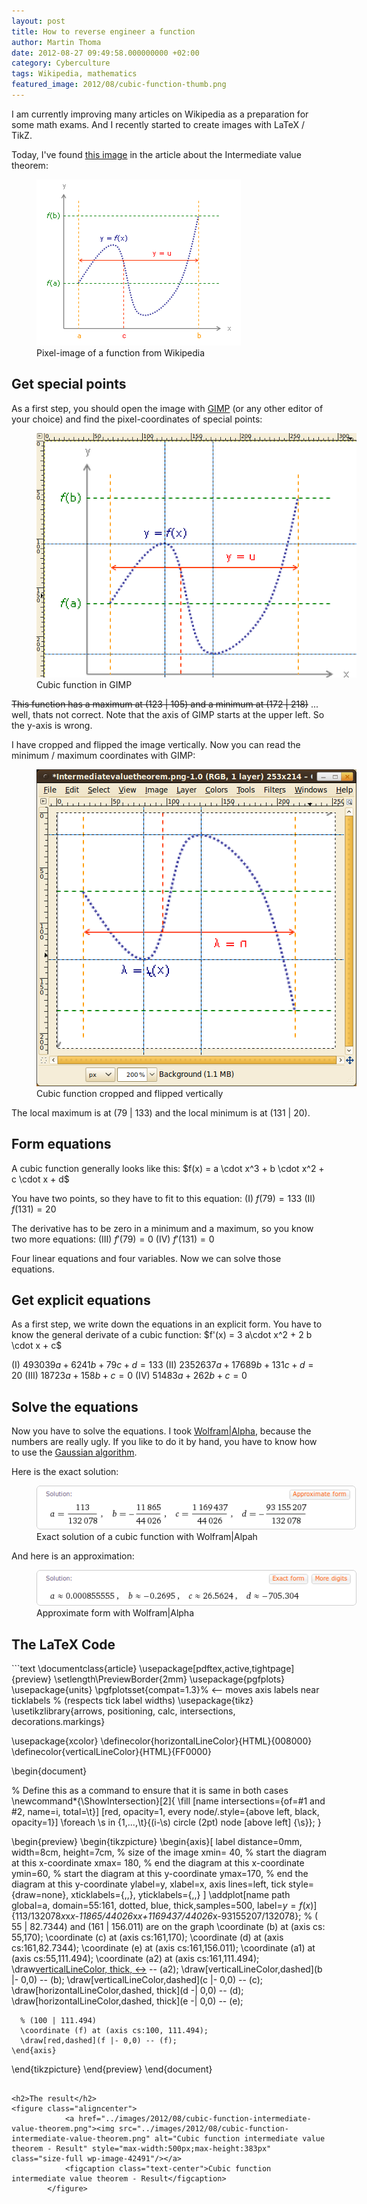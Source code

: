 ```yaml
---
layout: post
title: How to reverse engineer a function
author: Martin Thoma
date: 2012-08-27 09:49:58.000000000 +02:00
category: Cyberculture
tags: Wikipedia, mathematics
featured_image: 2012/08/cubic-function-thumb.png
---
```

I am currently improving many articles on Wikipedia as a preparation for some math exams. And I recently started to create images with LaTeX / TikZ. 

Today, I've found <a href="http://commons.wikimedia.org/wiki/File:Intermediatevaluetheorem.png">this image</a> in the article about the Intermediate value theorem:
<figure class="aligncenter">
            <a href="../images/2012/08/Intermediatevaluetheorem.png"><img src="../images/2012/08/Intermediatevaluetheorem.png" alt="Pixel-image of a function from Wikipedia" style="max-width:327px;max-height:266px" class="size-full wp-image-42411"/></a>
            <figcaption class="text-center">Pixel-image of a function from Wikipedia</figcaption>
        </figure>

<h2>Get special points</h2>
As a first step, you should open the image with <a href="http://en.wikipedia.org/wiki/GIMP">GIMP</a> (or any other editor of your choice) and find the pixel-coordinates of special points:
<figure class="aligncenter">
            <a href="../images/2012/08/function-in-gimp.png"><img src="../images/2012/08/function-in-gimp.png" alt="Cubic function in GIMP" style="max-width:512px;max-height:391px" class="size-full wp-image-42441"/></a>
            <figcaption class="text-center">Cubic function in GIMP</figcaption>
        </figure>

<del datetime="2012-08-30T08:36:40+00:00">This function has a maximum at (123 | 105) and a minimum at (172 | 218)</del> ... well, thats not correct. Note that the axis of GIMP starts at the upper left. So the y-axis is wrong.

I have cropped and flipped the image vertically. Now you can read the minimum / maximum coordinates with GIMP:

<figure class="aligncenter">
            <a href="../images/2012/08/gimp-function-cropped-flipped.png"><img src="../images/2012/08/gimp-function-cropped-flipped.png" alt="Cubic function cropped and flipped vertically" style="max-width:512px;max-height:507px" class="size-full wp-image-42631"/></a>
            <figcaption class="text-center">Cubic function cropped and flipped vertically</figcaption>
        </figure>

The local maximum is at (79 | 133) and the local minimum is at (131 | 20).

<h2>Form equations</h2>
A cubic function generally looks like this:
$f(x) = a \cdot x^3 + b \cdot x^2 + c \cdot x + d$

You have two points, so they have to fit to this equation:
(I) $f(79) = 133$
(II) $f(131) = 20$

The derivative has to be zero in a minimum and a maximum, so you know two more equations:
(III) $f'(79) = 0$
(IV)  $f'(131) = 0$

Four linear equations and four variables. Now we can solve those equations.

<h2>Get explicit equations</h2>
As a first step, we write down the equations in an explicit form. You have to know the general derivate of a cubic function:
$f'(x) = 3 a\cdot x^2 + 2 b \cdot x + c$

(I) $493039a + 6241b+79c + d = 133$
(II) $2352637a + 17689b + 131c + d = 20$
(III) $18723a + 158 b + c = 0$
(IV) $51483 a + 262 b + c = 0$

<h2>Solve the equations</h2>
Now you have to solve the equations. I took <a href="http://www.wolframalpha.com/input/?i=493039*a%2B6241*b%2B79*c%2Bd%3D133%2C+2352637*a%2B17689*b%2B131*c%2Bd%3D20%2C+18723*a%2B158*b%2Bc%3D0%2C+51483*a%2B262*b%2Bc%3D0">Wolfram|Alpha</a>, because the numbers are really ugly. If you like to do it by hand, you have to know how to use the <a href="http://en.wikipedia.org/wiki/Gaussian_elimination">Gaussian algorithm</a>.

Here is the exact solution:
<figure class="aligncenter">
            <a href="../images/2012/08/wolframalpha-solution-cubic-function.png"><img src="../images/2012/08/wolframalpha-solution-cubic-function.png" alt="Exact solution of a cubic function with Wolfram|Alpah" style="max-width:512px;max-height:70px" class="size-full wp-image-42461"/></a>
            <figcaption class="text-center">Exact solution of a cubic function with Wolfram|Alpah</figcaption>
        </figure>

And here is an approximation:
<figure class="aligncenter">
            <a href="../images/2012/08/wolframalpha-aproximate-form.png"><img src="../images/2012/08/wolframalpha-aproximate-form.png" alt="Approximate form with Wolfram|Alpha" style="max-width:512px;max-height:57px" class="size-full wp-image-42471"/></a>
            <figcaption class="text-center">Approximate form with Wolfram|Alpha</figcaption>
        </figure>

<h2>The LaTeX Code</h2>
```text
\documentclass{article}
\usepackage[pdftex,active,tightpage]{preview}
\setlength\PreviewBorder{2mm}
\usepackage{pgfplots}
\usepackage{units}
\pgfplotsset{compat=1.3}% <-- moves axis labels near ticklabels
                        % (respects tick label widths)
\usepackage{tikz}
\usetikzlibrary{arrows, positioning, calc, intersections, decorations.markings}

\usepackage{xcolor}
\definecolor{horizontalLineColor}{HTML}{008000}
\definecolor{verticalLineColor}{HTML}{FF0000}
 
\begin{document}

% Define this as a command to ensure that it is same in both cases
\newcommand*{\ShowIntersection}[2]{
\fill 
    [name intersections={of=#1 and #2, name=i, total=\t}] 
    [red, opacity=1, every node/.style={above left, black, opacity=1}] 
    \foreach \s in {1,...,\t}{(i-\s) circle (2pt)
        node [above left] {\s}};
}

\begin{preview}
\begin{tikzpicture}
    \begin{axis}[
        label distance=0mm,
        width=8cm, height=7cm,     % size of the image
        xmin= 40,      % start the diagram at this x-coordinate
        xmax= 180,    % end   the diagram at this x-coordinate
        ymin=60,     % start the diagram at this y-coordinate
        ymax=170,   % end   the diagram at this y-coordinate
        ylabel=y,
        xlabel=x,
        axis lines=left,
        tick style={draw=none},
        xticklabels={,,},
        yticklabels={,,}
    ]
      \addplot[name path global=a, domain=55:161, dotted, blue, 
               thick,samples=500, label=$y=f(x)$] 
        {113/132078*x*x*x-11865/44026*x*x+1169437/44026*x-93155207/132078};
      % ( 55 |  82.7344) and (161 | 156.011) are on the graph
      \coordinate (b) at (axis cs: 55,170);
      \coordinate (c) at (axis cs:161,170);
      \coordinate (d) at (axis cs:161,82.7344);
      \coordinate (e) at (axis cs:161,156.011);
      \coordinate (a1) at (axis cs:55,111.494);
      \coordinate (a2) at (axis cs:161,111.494);
      \draw[verticalLineColor, thick, <->](a1) -- (a2);
      \draw[verticalLineColor,dashed](b |- 0,0) -- (b);
      \draw[verticalLineColor,dashed](c |- 0,0) -- (c);
      \draw[horizontalLineColor,dashed, thick](d -| 0,0) -- (d);
      \draw[horizontalLineColor,dashed, thick](e -| 0,0) -- (e);

      % (100 | 111.494)
      \coordinate (f) at (axis cs:100, 111.494);
      \draw[red,dashed](f |- 0,0) -- (f);
    \end{axis} 
\end{tikzpicture}
\end{preview}
\end{document}
```

<h2>The result</h2>
<figure class="aligncenter">
            <a href="../images/2012/08/cubic-function-intermediate-value-theorem.png"><img src="../images/2012/08/cubic-function-intermediate-value-theorem.png" alt="Cubic function intermediate value theorem - Result" style="max-width:500px;max-height:383px" class="size-full wp-image-42491"/></a>
            <figcaption class="text-center">Cubic function intermediate value theorem - Result</figcaption>
        </figure>
